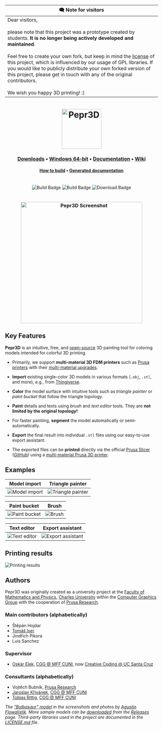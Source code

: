 | :left_speech_bubble: Note for visitors  |
| ------------- |
| Dear visitors,<br><br>please note that this project was a prototype created by students. **It is no longer being actively developed and maintained**.<br><br>Feel free to create your own fork, but keep in mind the [license](LICENSE.md) of this project, which is influenced by our usage of GPL libraries. If you would like to publicly distribute your own forked version of this project, please get in touch with any of the original contributors.<br><br>We wish you happy 3D printing! :) |

<h1 align="center"><img height="131" alt="Pepr3D" src="https://user-images.githubusercontent.com/10374559/61998646-4c76cf00-b0b3-11e9-8e30-f88d70435b37.png"></h1>

<h3 align="center">
  <a href="https://github.com/tomasiser/pepr3d/releases">Downloads</a>
  &bull;
  <a href="https://github.com/tomasiser/pepr3d/releases/download/v1.0/Pepr3D-Windows-x64.zip">Windows 64-bit</a>
  &bull;
  <a href="https://github.com/tomasiser/pepr3d/releases/download/v1.0/Pepr3D-Documentation.pdf">Documentation</a>
  &bull;
  <a href="https://github.com/tomasiser/pepr3d/wiki">Wiki</a>
</h3>

<h4 align="center">
  <a href="BUILD.md">How to build</a>
  &bull;
  <a href="https://tomasiser.github.io/pepr3d/">Generated documentation</a>
</h4>

<h1></h1>

<p align="center">
<img alt="Build Badge" src="https://img.shields.io/github/languages/top/tomasiser/pepr3d" />
<img alt="Build Badge" src="https://img.shields.io/circleci/build/github/tomasiser/pepr3d" />
<img alt="Download Badge" src="https://img.shields.io/github/downloads/tomasiser/pepr3d/latest/total?color=amber&label=downloads" />
</p>

<h1></h1>

<h3 align="center"><img height="400" alt="Pepr3D Screenshot" src="https://user-images.githubusercontent.com/10374559/62304598-94fd0680-b47e-11e9-8b5d-cc1fe54af8f8.png"></h3>

## Key Features

**Pepr3D** is an intuitive, free, and [open-source](LICENSE.md) 3D painting tool for coloring models intended for colorful 3D printing.

- Primarily, we support **multi-material 3D FDM printers** such as [Prusa printers](https://www.prusa3d.com/) with their [multi-material upgrades](https://www.prusa3d.com/original-prusa-i3-multi-material-2-0/).

- **Import** existing single-color 3D models in various formats (`.obj`, `.stl`, and more), e.g., from [Thingiverse](https://www.thingiverse.com/).

- **Color** the model surface with intuitive tools such as *triangle painter* or *paint bucket* that follow the triangle topology.

- **Paint** details and texts using *brush* and *text editor* tools. They are **not limited by the original topology!**

- For faster painting, **segment** the model automatically or semi-automatically.

- **Export** the final result into individual `.stl` files using our easy-to-use export assistant.

- The exported files can be **printed** directly via the official [Prusa Slicer](https://www.prusa3d.com/prusaslicer/) ([GitHub](https://github.com/prusa3d/PrusaSlicer)) using a [multi-material Prusa 3D printer](https://www.prusa3d.com/original-prusa-i3-multi-material-2-0/).

## Examples

| Model import | Triangle painter |
|:-------------------------:|:-------------------------:|
|<img alt="Model import" src="https://user-images.githubusercontent.com/10374559/62309816-7c91e980-b488-11e9-87e4-37ad81093d32.gif">|<img alt="Triangle painter" src="https://user-images.githubusercontent.com/10374559/62309982-d5618200-b488-11e9-9f1a-06698eca3bf8.gif">|

| Paint bucket | Brush |
|:-------------------------:|:-------------------------:|
|<img alt="Paint bucket" src="https://user-images.githubusercontent.com/10374559/62310156-2e311a80-b489-11e9-97a0-fc6bb29b8a5f.gif">|<img alt="Brush" src="https://user-images.githubusercontent.com/10374559/62310365-a7c90880-b489-11e9-93cf-ea9d1f6d6093.gif">|


| Text editor | Export assistant |
|:-------------------------:|:-------------------------:|
|<img alt="Text editor" src="https://user-images.githubusercontent.com/10374559/62310753-7f8dd980-b48a-11e9-966c-46a670986ed5.gif">|<img alt="Export assistant" src="https://user-images.githubusercontent.com/10374559/62311235-af89ac80-b48b-11e9-8b79-e33f6190ced8.gif">|

## Printing results

![Printing results](https://user-images.githubusercontent.com/10374559/62311508-42c2e200-b48c-11e9-96fa-c481779d1152.png)

## Authors

Pepr3D was originally created as a university project at the [Faculty of Mathematics and Physics](https://www.mff.cuni.cz/en), [Charles University](https://cuni.cz/UKEN-1.html) within the [Computer Graphics Group](https://cgg.mff.cuni.cz/index.en.php) with the cooperation of [Prusa Research](https://www.prusa3d.com/).

### Main contributors (alphabetically)
* Štěpán Hojdar
* [Tomáš Iser](https://cgg.mff.cuni.cz/~tomas/)
* Jindřich Pikora
* Luis Sanchez

### Supervisor
* [Oskár Elek](https://cgg.mff.cuni.cz/~oskar/), [CGG @ MFF CUNI](https://cgg.mff.cuni.cz/index.en.php), now [Creative Coding @ UC Santa Cruz](https://creativecoding.soe.ucsc.edu/people.php)

### Consultants (alphabetically)
* Vojtěch Bubník, [Prusa Research](https://www.prusa3d.com/)
* [Jaroslav Křivánek](https://cgg.mff.cuni.cz/~jaroslav/), [CGG @ MFF CUNI](https://cgg.mff.cuni.cz/index.en.php)
* [Tobias Rittig](https://cgg.mff.cuni.cz/~tobias/), [CGG @ MFF CUNI](https://cgg.mff.cuni.cz/index.en.php)

*The ["Bulbasaur" model](https://www.thingiverse.com/thing:327753) in the screenshots and photos by [Agustin Flowalistik](https://www.thingiverse.com/FLOWALISTIK/about). More sample models can be [downloaded](https://github.com/tomasiser/pepr3d/releases/download/v1.0/Pepr3D-SampleModels.zip) from the [Releases](https://github.com/tomasiser/pepr3d/releases) page. Third-party libraries used in the project are documented in the [LICENSE.md](LICENSE.md) file.*
